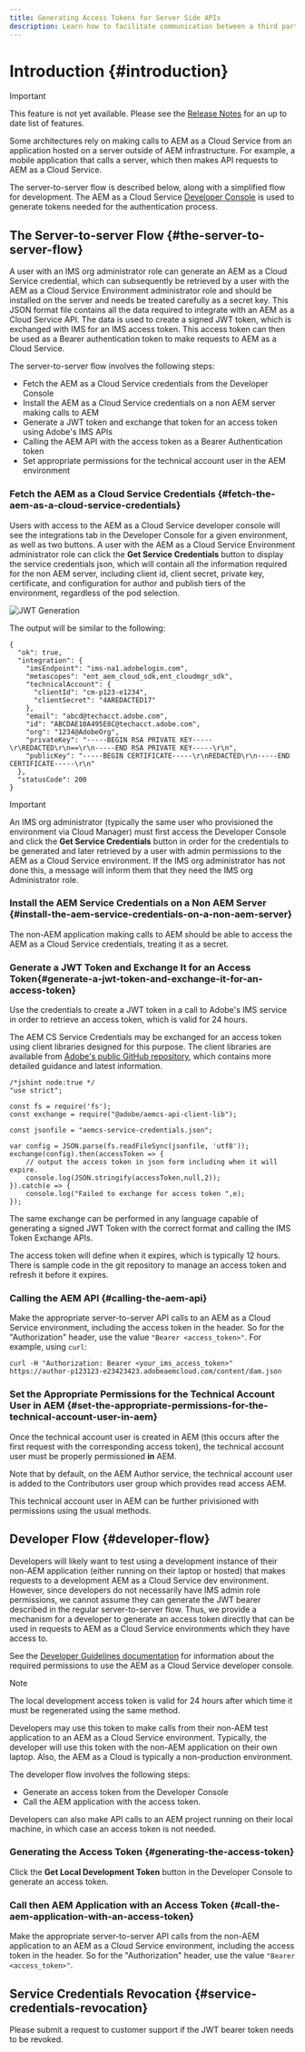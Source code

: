 ```yaml
---
title: Generating Access Tokens for Server Side APIs
description: Learn how to facilitate communication between a third party server and AEM as a Cloud Service by generating a secure JWT Token
---
```


# Introduction {#introduction}

>[!IMPORTANT]
>
>This feature is not yet available. Please see the [Release Notes](/help/release-notes/release-notes-cloud/release-notes-current.md) for an up to date list of features.

Some architectures rely on making calls to AEM as a Cloud Service from an application hosted on a server outside of AEM infrastructure. For example, a mobile application that calls a server, which then makes API requests to AEM as a Cloud Service.

The server-to-server flow is described below, along with a simplified flow for development. The AEM as a Cloud Service [Developer Console](development-guidelines.md#crxde-lite-and-developer-console) is used to generate tokens needed for the authentication process.

## The Server-to-server Flow {#the-server-to-server-flow}

A user with an IMS org administrator role can generate an AEM as a Cloud Service credential, which can subsequently be retrieved by a user with the AEM as a Cloud Service Environment administrator role and should be installed on the server and needs be treated carefully as a secret key. This JSON format file contains all the data required to integrate with an AEM as a Cloud Service API. The data is used to create a signed JWT token, which is exchanged with IMS for an IMS access token. This access token can then be used as a Bearer authentication token to make requests to AEM as a Cloud Service.

The server-to-server flow involves the following steps:

* Fetch the AEM as a Cloud Service credentials from the Developer Console
* Install the AEM as a Cloud Service credentials on a non AEM server making calls to AEM
* Generate a JWT token and exchange that token for an access token using Adobe's IMS APIs
* Calling the AEM API with the access token as a Bearer Authentication token
* Set appropriate permissions for the technical account user in the AEM environment

### Fetch the AEM as a Cloud Service Credentials {#fetch-the-aem-as-a-cloud-service-credentials}

Users with access to the AEM as a Cloud Service developer console will see the integrations tab in the Developer Console for a given environment, as well as two buttons. A user with the AEM as a Cloud Service Environment administrator role can click the **Get Service Credentials** button to display the service credentials json, which will contain all the information required for the non AEM server, including client id, client secret, private key, certificate, and configuration for author and publish tiers of the environment, regardless of the pod selection.

![JWT Generation](assets/JWTtoken3.png)

The output will be similar to the following:

```
{
  "ok": true,
  "integration": {
    "imsEndpoint": "ims-na1.adobelogin.com",
    "metascopes": "ent_aem_cloud_sdk,ent_cloudmgr_sdk",
    "technicalAccount": {
      "clientId": "cm-p123-e1234",
      "clientSecret": "4AREDACTED17"
    },
    "email": "abcd@techacct.adobe.com",
    "id": "ABCDAE10A495E8C@techacct.adobe.com",
    "org": "1234@AdobeOrg",
    "privateKey": "-----BEGIN RSA PRIVATE KEY-----\r\REDACTED\r\n==\r\n-----END RSA PRIVATE KEY-----\r\n",
    "publicKey": "-----BEGIN CERTIFICATE-----\r\nREDACTED\r\n-----END CERTIFICATE-----\r\n"
  },
  "statusCode": 200
}
```

>[!IMPORTANT]
>
>An IMS org administrator (typically the same user who provisioned the environment via Cloud Manager) must first access the Developer Console and click the **Get Service Credentials** button in order for the credentials to be generated and later retrieved by a user with admin permissions to the AEM as a Cloud Service environment. If the IMS org administrator has not done this, a message will inform them that they need the IMS org Administrator role.

### Install the AEM Service Credentials on a Non AEM Server {#install-the-aem-service-credentials-on-a-non-aem-server}

The non-AEM application making calls to AEM should be able to access the AEM as a Cloud Service credentials, treating it as a secret.

### Generate a JWT Token and Exchange It for an Access Token{#generate-a-jwt-token-and-exchange-it-for-an-access-token}

Use the credentials to create a JWT token in a call to Adobe's IMS service in order to retrieve an access token, which is valid for 24 hours.

The AEM CS Service Credentials may be exchanged for an access token using client libraries designed for this purpose. The client libraries are available from [Adobe's public GitHub repository](https://github.com/adobe/aemcs-api-client-lib), which contains more detailed guidance and latest information.

```
/*jshint node:true */
"use strict";

const fs = require('fs');
const exchange = require("@adobe/aemcs-api-client-lib");

const jsonfile = "aemcs-service-credentials.json";

var config = JSON.parse(fs.readFileSync(jsonfile, 'utf8'));
exchange(config).then(accessToken => {
    // output the access token in json form including when it will expire.
    console.log(JSON.stringify(accessToken,null,2));
}).catch(e => {
    console.log("Failed to exchange for access token ",e);
});
```

The same exchange can be performed in any language capable of generating a signed JWT Token with the correct format and calling the IMS Token Exchange APIs.

The access token will define when it expires, which is typically 12 hours. There is sample code in the git repository to manage an access token and refresh it before it expires.

### Calling the AEM API {#calling-the-aem-api}

Make the appropriate server-to-server API calls to an AEM as a Cloud Service environment, including the access token in the header. So for the "Authorization" header, use the value `"Bearer <access_token>"`. For example, using `curl`:

```curlc
curl -H "Authorization: Bearer <your_ims_access_token>" https://author-p123123-e23423423.adobeaemcloud.com/content/dam.json
```

### Set the Appropriate Permissions for the Technical Account User in AEM {#set-the-appropriate-permissions-for-the-technical-account-user-in-aem}

Once the technical account user is created in AEM (this occurs after the first request with the corresponding access token), the technical account user must be properly permissioned **in** AEM.

Note that by default, on the AEM Author service, the technical account user is added to the Contributors user group which provides read access AEM.

This technical account user in AEM can be further privisioned with permissions using the usual methods.

## Developer Flow {#developer-flow}

Developers will likely want to test using a development instance of their non-AEM application (either running on their laptop or hosted) that makes requests to a development AEM as a Cloud Service dev environment. However, since developers do not necessarily have IMS admin role permissions, we cannot assume they can generate the JWT bearer described in the regular server-to-server flow. Thus, we provide a mechanism for a developer to generate an access token directly that can be used in requests to AEM as a Cloud Service environments which they have access to. 

See the [Developer Guidelines documentation](/help/implementing/developing/introduction/development-guidelines.md#crxde-lite-and-developer-console) for information about the required permissions to use the AEM as a Cloud Service developer console.

>[!NOTE]
>
>The local development access token is valid for 24 hours after which time it must be regenerated using the same method.

Developers may use this token to make calls from their non-AEM test application to an AEM as a Cloud Service environment. Typically, the developer will use this token with the non-AEM application on their own laptop. Also, the AEM as a Cloud is typically a non-production environment.

The developer flow involves the following steps:

* Generate an access token from the Developer Console
* Call the AEM application with the access token.

Developers can also make API calls to an AEM project running on their local machine, in which case an access token is not needed.

### Generating the Access Token {#generating-the-access-token}

Click the **Get Local Development Token** button in the Developer Console to generate an access token.

### Call then AEM Application with an Access Token {#call-the-aem-application-with-an-access-token}

Make the appropriate server-to-server API calls from the non-AEM application to an AEM as a Cloud Service environment, including the access token in the header. So for the "Authorization" header, use the value `"Bearer <access_token>"`.

## Service Credentials Revocation {#service-credentials-revocation}

Please submit a request to customer support if the JWT bearer token needs to be revoked.